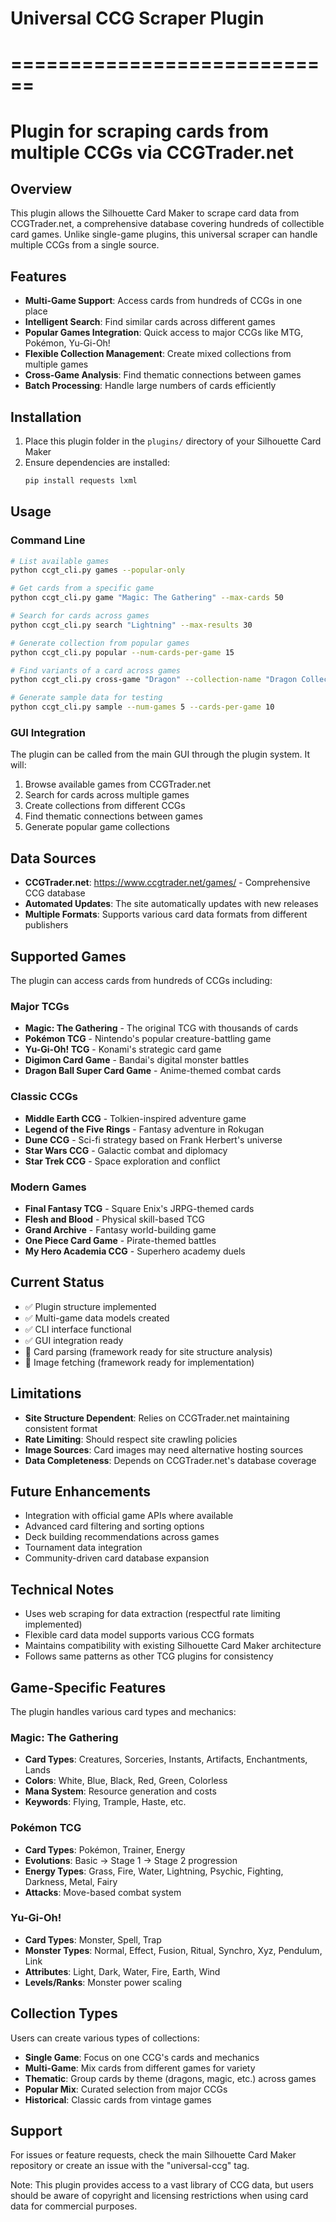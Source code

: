 # Universal CCG Scraper Plugin
# ============================
# Plugin for scraping cards from multiple CCGs via CCGTrader.net

## Overview
This plugin allows the Silhouette Card Maker to scrape card data from CCGTrader.net, a comprehensive database covering hundreds of collectible card games. Unlike single-game plugins, this universal scraper can handle multiple CCGs from a single source.

## Features
- **Multi-Game Support**: Access cards from hundreds of CCGs in one place
- **Intelligent Search**: Find similar cards across different games
- **Popular Games Integration**: Quick access to major CCGs like MTG, Pokémon, Yu-Gi-Oh!
- **Flexible Collection Management**: Create mixed collections from multiple games
- **Cross-Game Analysis**: Find thematic connections between games
- **Batch Processing**: Handle large numbers of cards efficiently

## Installation
1. Place this plugin folder in the `plugins/` directory of your Silhouette Card Maker
2. Ensure dependencies are installed:
   ```bash
   pip install requests lxml
   ```

## Usage

### Command Line
```bash
# List available games
python ccgt_cli.py games --popular-only

# Get cards from a specific game
python ccgt_cli.py game "Magic: The Gathering" --max-cards 50

# Search for cards across games
python ccgt_cli.py search "Lightning" --max-results 30

# Generate collection from popular games
python ccgt_cli.py popular --num-cards-per-game 15

# Find variants of a card across games
python ccgt_cli.py cross-game "Dragon" --collection-name "Dragon Collection"

# Generate sample data for testing
python ccgt_cli.py sample --num-games 5 --cards-per-game 10
```

### GUI Integration
The plugin can be called from the main GUI through the plugin system. It will:
1. Browse available games from CCGTrader.net
2. Search for cards across multiple games
3. Create collections from different CCGs
4. Find thematic connections between games
5. Generate popular game collections

## Data Sources
- **CCGTrader.net**: https://www.ccgtrader.net/games/ - Comprehensive CCG database
- **Automated Updates**: The site automatically updates with new releases
- **Multiple Formats**: Supports various card data formats from different publishers

## Supported Games
The plugin can access cards from hundreds of CCGs including:

### Major TCGs
- **Magic: The Gathering** - The original TCG with thousands of cards
- **Pokémon TCG** - Nintendo's popular creature-battling game
- **Yu-Gi-Oh! TCG** - Konami's strategic card game
- **Digimon Card Game** - Bandai's digital monster battles
- **Dragon Ball Super Card Game** - Anime-themed combat cards

### Classic CCGs
- **Middle Earth CCG** - Tolkien-inspired adventure game
- **Legend of the Five Rings** - Fantasy adventure in Rokugan
- **Dune CCG** - Sci-fi strategy based on Frank Herbert's universe
- **Star Wars CCG** - Galactic combat and diplomacy
- **Star Trek CCG** - Space exploration and conflict

### Modern Games
- **Final Fantasy TCG** - Square Enix's JRPG-themed cards
- **Flesh and Blood** - Physical skill-based TCG
- **Grand Archive** - Fantasy world-building game
- **One Piece Card Game** - Pirate-themed battles
- **My Hero Academia CCG** - Superhero academy duels

## Current Status
- ✅ Plugin structure implemented
- ✅ Multi-game data models created
- ✅ CLI interface functional
- ✅ GUI integration ready
- 🔄 Card parsing (framework ready for site structure analysis)
- 🔄 Image fetching (framework ready for implementation)

## Limitations
- **Site Structure Dependent**: Relies on CCGTrader.net maintaining consistent format
- **Rate Limiting**: Should respect site crawling policies
- **Image Sources**: Card images may need alternative hosting sources
- **Data Completeness**: Depends on CCGTrader.net's database coverage

## Future Enhancements
- Integration with official game APIs where available
- Advanced card filtering and sorting options
- Deck building recommendations across games
- Tournament data integration
- Community-driven card database expansion

## Technical Notes
- Uses web scraping for data extraction (respectful rate limiting implemented)
- Flexible card data model supports various CCG formats
- Maintains compatibility with existing Silhouette Card Maker architecture
- Follows same patterns as other TCG plugins for consistency

## Game-Specific Features
The plugin handles various card types and mechanics:

### Magic: The Gathering
- **Card Types**: Creatures, Sorceries, Instants, Artifacts, Enchantments, Lands
- **Colors**: White, Blue, Black, Red, Green, Colorless
- **Mana System**: Resource generation and costs
- **Keywords**: Flying, Trample, Haste, etc.

### Pokémon TCG
- **Card Types**: Pokémon, Trainer, Energy
- **Evolutions**: Basic → Stage 1 → Stage 2 progression
- **Energy Types**: Grass, Fire, Water, Lightning, Psychic, Fighting, Darkness, Metal, Fairy
- **Attacks**: Move-based combat system

### Yu-Gi-Oh!
- **Card Types**: Monster, Spell, Trap
- **Monster Types**: Normal, Effect, Fusion, Ritual, Synchro, Xyz, Pendulum, Link
- **Attributes**: Light, Dark, Water, Fire, Earth, Wind
- **Levels/Ranks**: Monster power scaling

## Collection Types
Users can create various types of collections:

- **Single Game**: Focus on one CCG's cards and mechanics
- **Multi-Game**: Mix cards from different games for variety
- **Thematic**: Group cards by theme (dragons, magic, etc.) across games
- **Popular Mix**: Curated selection from major CCGs
- **Historical**: Classic cards from vintage games

## Support
For issues or feature requests, check the main Silhouette Card Maker repository or create an issue with the "universal-ccg" tag.

Note: This plugin provides access to a vast library of CCG data, but users should be aware of copyright and licensing restrictions when using card data for commercial purposes.

